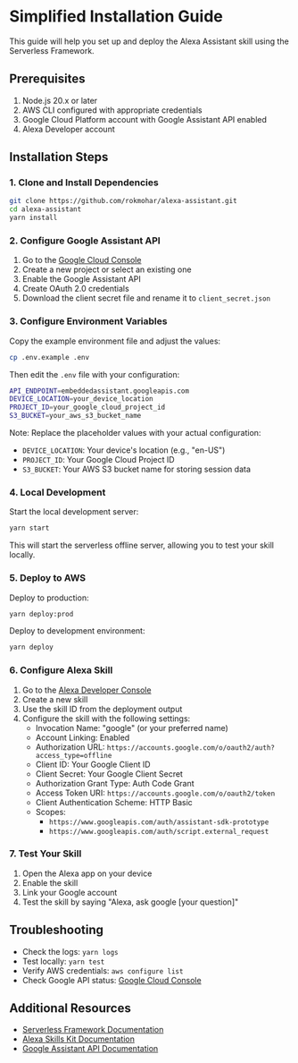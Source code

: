 # Simplified Installation Guide

This guide will help you set up and deploy the Alexa Assistant skill using the Serverless Framework.

## Prerequisites

1. Node.js 20.x or later
2. AWS CLI configured with appropriate credentials
3. Google Cloud Platform account with Google Assistant API enabled
4. Alexa Developer account

## Installation Steps

### 1. Clone and Install Dependencies

```bash
git clone https://github.com/rokmohar/alexa-assistant.git
cd alexa-assistant
yarn install
```

### 2. Configure Google Assistant API

1. Go to the [Google Cloud Console](https://console.cloud.google.com)
2. Create a new project or select an existing one
3. Enable the Google Assistant API
4. Create OAuth 2.0 credentials
5. Download the client secret file and rename it to `client_secret.json`

### 3. Configure Environment Variables

Copy the example environment file and adjust the values:

```bash
cp .env.example .env
```

Then edit the `.env` file with your configuration:

```bash
API_ENDPOINT=embeddedassistant.googleapis.com
DEVICE_LOCATION=your_device_location
PROJECT_ID=your_google_cloud_project_id
S3_BUCKET=your_aws_s3_bucket_name
```

Note: Replace the placeholder values with your actual configuration:
- `DEVICE_LOCATION`: Your device's location (e.g., "en-US")
- `PROJECT_ID`: Your Google Cloud Project ID
- `S3_BUCKET`: Your AWS S3 bucket name for storing session data

### 4. Local Development

Start the local development server:

```bash
yarn start
```

This will start the serverless offline server, allowing you to test your skill locally.

### 5. Deploy to AWS

Deploy to production:

```bash
yarn deploy:prod
```

Deploy to development environment:

```bash
yarn deploy
```

### 6. Configure Alexa Skill

1. Go to the [Alexa Developer Console](https://developer.amazon.com/alexa)
2. Create a new skill
3. Use the skill ID from the deployment output
4. Configure the skill with the following settings:
   - Invocation Name: "google" (or your preferred name)
   - Account Linking: Enabled
   - Authorization URL: `https://accounts.google.com/o/oauth2/auth?access_type=offline`
   - Client ID: Your Google Client ID
   - Client Secret: Your Google Client Secret
   - Authorization Grant Type: Auth Code Grant
   - Access Token URI: `https://accounts.google.com/o/oauth2/token`
   - Client Authentication Scheme: HTTP Basic
   - Scopes: 
     - `https://www.googleapis.com/auth/assistant-sdk-prototype`
     - `https://www.googleapis.com/auth/script.external_request`

### 7. Test Your Skill

1. Open the Alexa app on your device
2. Enable the skill
3. Link your Google account
4. Test the skill by saying "Alexa, ask google [your question]"

## Troubleshooting

- Check the logs: `yarn logs`
- Test locally: `yarn test`
- Verify AWS credentials: `aws configure list`
- Check Google API status: [Google Cloud Console](https://console.cloud.google.com)

## Additional Resources

- [Serverless Framework Documentation](https://www.serverless.com/framework/docs)
- [Alexa Skills Kit Documentation](https://developer.amazon.com/docs/ask-overviews/what-is-the-alexa-skills-kit.html)
- [Google Assistant API Documentation](https://developers.google.com/assistant/sdk/overview) 